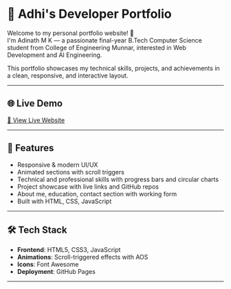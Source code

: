 # 💼 Adhi's Developer Portfolio

Welcome to my personal portfolio website! 🚀  
I'm Adinath M K — a passionate final-year B.Tech Computer Science student from College of Engineering Munnar, interested in Web Development and AI Engineering.

This portfolio showcases my technical skills, projects, and achievements in a clean, responsive, and interactive layout.

---

## 🌐 Live Demo

[🔗 View Live Website]([https://your-portfolio-link.com](https://adinathmk.github.io/Portfolio/)])  

---

## 📸 Features

- Responsive & modern UI/UX
- Animated sections with scroll triggers
- Technical and professional skills with progress bars and circular charts
- Project showcase with live links and GitHub repos
- About me, education, contact section with working form
- Built with HTML, CSS, JavaScript

---

## 🛠️ Tech Stack

- **Frontend**: HTML5, CSS3, JavaScript 
- **Animations**: Scroll-triggered effects with AOS 
- **Icons**: Font Awesome 
- **Deployment**: GitHub Pages 

---



